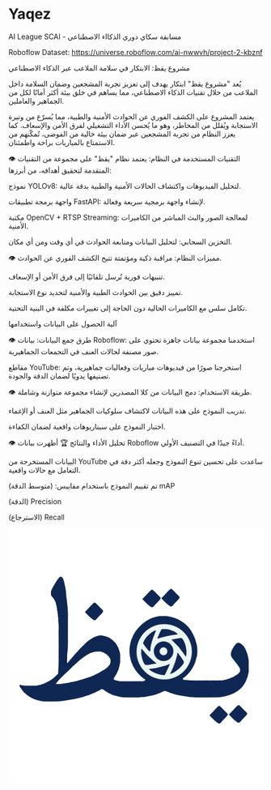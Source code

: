 # Yaqez
AI League SCAI - مسابقة سكاي دوري الذكااء الاصطناعي

Roboflow Dataset: https://universe.roboflow.com/ai-nwwvh/project-2-kbznf

مشروع يقظ: الابتكار في سلامة الملاعب عبر الذكاء الاصطناعي

يُعد "مشروع يقظ" ابتكار يهدف إلى تعزيز تجربة المشجعين وضمان السلامة داخل الملاعب من خلال تقنيات الذكاء الاصطناعي، مما يساهم في خلق بيئة أكثر أمانًا لكل من الجماهير والعاملين.

يعتمد المشروع على الكشف الفوري عن الحوادث الأمنية والطبية، مما يُسرّع من وتيرة الاستجابة ويُقلل من المخاطر، وهو ما يُحسن الأداء التشغيلي لفرق الأمن والإسعاف. كما يعزز النظام من تجربة المشجعين عبر ضمان بيئة خالية من الفوضى، تُمكّنهم من الاستمتاع بالمباريات براحة واطمئنان.

👁️ التقنيات المستخدمة في النظام:
يعتمد نظام "يقظ" على مجموعة من التقنيات المتقدمة لتحقيق أهدافه، من أبرزها:

نموذج YOLOv8: لتحليل الفيديوهات واكتشاف الحالات الأمنية والطبية بدقة عالية.

واجهة برمجة تطبيقات FastAPI: لإنشاء واجهة برمجية سريعة وفعالة.

مكتبة OpenCV + RTSP Streaming: لمعالجة الصور والبث المباشر من الكاميرات الأمنية.

التخزين السحابي: لتحليل البيانات ومتابعة الحوادث في أي وقت ومن أي مكان.

👁️ مميزات النظام:
مراقبة ذكية ومؤتمتة تتيح الكشف الفوري عن الحوادث.

تنبيهات فورية تُرسل تلقائيًا إلى فرق الأمن أو الإسعاف.

تمييز دقيق بين الحوادث الطبية والأمنية لتحديد نوع الاستجابة.

تكامل سلس مع الكاميرات الحالية دون الحاجة إلى تغييرات مكلفة في البنية التحتية.

آلية الحصول على البيانات واستخدامها

👁️ طرق جمع البيانات:
بيانات Roboflow: استخدمنا مجموعة بيانات جاهزة تحتوي على صور مصنفة لحالات العنف في التجمعات الجماهيرية.

مقاطع YouTube: استخرجنا صورًا من فيديوهات مباريات وفعاليات جماهيرية، وتم تصنيفها يدويًا لضمان الدقة والجودة.

👁️ طريقة الاستخدام:
دمج البيانات من كلا المصدرين لإنشاء مجموعة متوازنة وشاملة.

تدريب النموذج على هذه البيانات لاكتشاف سلوكيات الجماهير مثل العنف أو الإغماء.

اختبار النموذج على سيناريوهات واقعية لضمان الكفاءة.

👁️ تحليل الأداء والنتائج 🏆
أظهرت بيانات Roboflow أداءً جيدًا في التصنيف الأولي.

البيانات المستخرجة من YouTube ساعدت على تحسين تنوع النموذج وجعله أكثر دقة في التعامل مع حالات واقعية.

تم تقييم النموذج باستخدام مقاييس: 
(متوسط الدقة) mAP

(الدقة) Precision

(الاسترجاع) Recall

![image alt](https://github.com/AljawharaK/Yaqez/blob/main/Logo.PNG)
